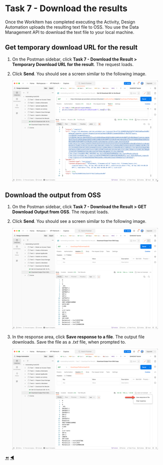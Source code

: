 # Task 7 - Download the results

Once the WorkItem has completed executing the Activity, Design Automation uploads the resulting text file to OSS. You use the Data Management API to download the text file to your local machine.


## Get temporary download URL for the result

1. On the Postman sidebar, click **Task 7 - Download the Result > Temporary Download URL for the result**. The request loads.

2. Click **Send**. You should see a screen similar to the following image.

    ![Download URL](../images/task7-download_url.png "Download URL")



## Download the output from OSS

1. On the Postman sidebar, click **Task 7 - Download the Result > GET Download Output from OSS**. The request loads.

2. Click **Send**. You should see a screen similar to the following image.

    ![Download Result](../images/task7-download_step_1.png "Download Result")

3. In the response area, click **Save response to a file**. The output file downloads. Save the file as a *.txt* file, when prompted to.

    ![Download Result](../images/task7-download_step_2.png "Download Result")

[:rewind:](../readme.md "readme.md") [:arrow_backward:](task-6.md "Previous task")
